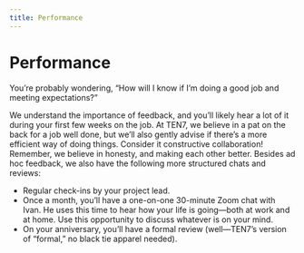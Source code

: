 ```yaml
---
title: Performance
---
```

# Performance

You’re probably wondering, “How will I know if I’m doing a good job and meeting expectations?”

We understand the importance of feedback, and you’ll likely hear a lot of it during your first few weeks on the job. At TEN7, we believe in a pat on the back for a job well done, but we’ll also gently advise if there’s a more efficient way of doing things. Consider it constructive collaboration! Remember, we believe in honesty, and making each other better. Besides ad hoc feedback, we also have the following more structured chats and reviews:

* Regular check-ins by your project lead.
* Once a month, you’ll have a one-on-one 30-minute Zoom chat with Ivan. He uses this time to hear how your life is going—both at work and at home. Use this opportunity to discuss whatever is on your mind.
* On your anniversary, you’ll have a formal review (well—TEN7’s version of “formal,” no black tie apparel needed).
